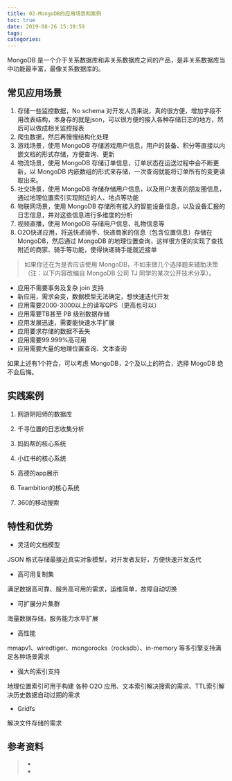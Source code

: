 ```yaml
---
title: 02-MongoDB的应用场景和案例
toc: true
date: 2019-08-26 15:39:59
tags:
categories:
---
```


MongoDB 是一个介于关系数据库和非关系数据库之间的产品，是非关系数据库当中功能最丰富，最像关系数据库的。

## 常见应用场景

1. 存储一些监控数据，No schema 对开发人员来说，真的很方便，增加字段不用改表结构，本身存的就是json，可以很方便的接入各种存储日志的地方，然后可以做成相关监控报表
2. 爬虫数据，然后再慢慢结构化处理
3. 游戏场景，使用 MongoDB 存储游戏用户信息，用户的装备、积分等直接以内嵌文档的形式存储，方便查询、更新
4. 物流场景，使用 MongoDB 存储订单信息，订单状态在运送过程中会不断更新，以 MongoDB 内嵌数组的形式来存储，一次查询就能将订单所有的变更读取出来。
5. 社交场景，使用 MongoDB 存储存储用户信息，以及用户发表的朋友圈信息，通过地理位置索引实现附近的人、地点等功能
6. 物联网场景，使用 MongoDB 存储所有接入的智能设备信息，以及设备汇报的日志信息，并对这些信息进行多维度的分析
7. 视频直播，使用 MongoDB 存储用户信息、礼物信息等
8. O2O快递应用，将送快递骑手、快递商家的信息（包含位置信息）存储在 MongoDB，然后通过 MongoDB 的地理位置查询，这样很方便的实现了查找附近的商家、骑手等功能，使得快递骑手能就近接单



>  如果你还在为是否应该使用 MongoDB，不如来做几个选择题来辅助决策（注：以下内容改编自 MongoDB 公司 TJ 同学的某次公开技术分享）。

- 应用不需要事务及复杂 join 支持
- 新应用，需求会变，数据模型无法确定，想快速迭代开发
- 应用需要2000-3000以上的读写QPS（更高也可以）
- 应用需要TB甚至 PB 级别数据存储
- 应用发展迅速，需要能快速水平扩展
- 应用要求存储的数据不丢失
- 应用需要99.999%高可用
- 应用需要大量的地理位置查询、文本查询

如果上述有1个符合，可以考虑 MongoDB，2个及以上的符合，选择 MogoDB 绝不会后悔。



## 实践案例

1. 网游阴阳师的数据库

2. 千寻位置的日志收集分析
3. 妈妈帮的核心系统
4. 小红书的核心系统
5. 高德的app展示
6. Teambition的核心系统
7. 360的移动搜索



## 特性和优势

- 灵活的文档模型

JSON 格式存储最接近真实对象模型，对开发者友好，方便快速开发迭代

- 高可用复制集

满足数据高可靠、服务高可用的需求，运维简单，故障自动切换

- 可扩展分片集群

海量数据存储，服务能力水平扩展

- 高性能

mmapv1、wiredtiger、mongorocks（rocksdb）、in-memory 等多引擎支持满足各种场景需求

- 强大的索引支持

地理位置索引可用于构建 各种 O2O 应用、文本索引解决搜索的需求、TTL索引解决历史数据自动过期的需求

- Gridfs

解决文件存储的需求



## 参考资料
> - []()
> - []()
